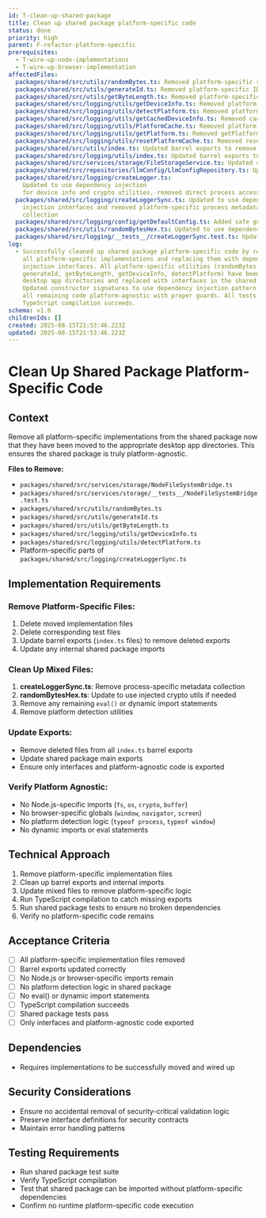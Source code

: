 ```yaml
---
id: T-clean-up-shared-package
title: Clean up shared package platform-specific code
status: done
priority: high
parent: F-refactor-platform-specific
prerequisites:
  - T-wire-up-node-implementations
  - T-wire-up-browser-implementation
affectedFiles:
  packages/shared/src/utils/randomBytes.ts: Removed platform-specific random bytes implementation
  packages/shared/src/utils/generateId.ts: Removed platform-specific ID generation implementation
  packages/shared/src/utils/getByteLength.ts: Removed platform-specific byte length implementation
  packages/shared/src/logging/utils/getDeviceInfo.ts: Removed platform-specific device info implementation
  packages/shared/src/logging/utils/detectPlatform.ts: Removed platform-specific platform detection implementation
  packages/shared/src/logging/utils/getCachedDeviceInfo.ts: Removed cached device info that depended on deleted getDeviceInfo
  packages/shared/src/logging/utils/PlatformCache.ts: Removed platform cache that depended on deleted detectPlatform
  packages/shared/src/logging/utils/getPlatform.ts: Removed getPlatform utility that depended on deleted PlatformCache
  packages/shared/src/logging/utils/resetPlatformCache.ts: Removed resetPlatformCache utility that depended on deleted PlatformCache
  packages/shared/src/utils/index.ts: Updated barrel exports to remove deleted utility files
  packages/shared/src/logging/utils/index.ts: Updated barrel exports to remove deleted logging utility files
  packages/shared/src/services/storage/FileStorageService.ts: Updated constructor to use dependency injection for crypto utilities
  packages/shared/src/repositories/llmConfig/LlmConfigRepository.ts: Updated constructor to use dependency injection for crypto utilities
  packages/shared/src/logging/createLogger.ts:
    Updated to use dependency injection
    for device info and crypto utilities, removed direct process access
  packages/shared/src/logging/createLoggerSync.ts: Updated to use dependency
    injection interfaces and removed platform-specific process metadata
    collection
  packages/shared/src/logging/config/getDefaultConfig.ts: Added safe guard for process.env access to be platform-agnostic
  packages/shared/src/utils/randomBytesHex.ts: Updated to use dependency injection for crypto utilities
  packages/shared/src/logging/__tests__/createLoggerSync.test.ts: Updated test to reflect platform-agnostic logger behavior
log:
  - Successfully cleaned up shared package platform-specific code by removing
    all platform-specific implementations and replacing them with dependency
    injection interfaces. All platform-specific utilities (randomBytes,
    generateId, getByteLength, getDeviceInfo, detectPlatform) have been moved to
    desktop app directories and replaced with interfaces in the shared package.
    Updated constructor signatures to use dependency injection pattern and made
    all remaining code platform-agnostic with proper guards. All tests pass and
    TypeScript compilation succeeds.
schema: v1.0
childrenIds: []
created: 2025-08-15T21:53:46.223Z
updated: 2025-08-15T21:53:46.223Z
---
```


# Clean Up Shared Package Platform-Specific Code

## Context

Remove all platform-specific implementations from the shared package now that they have been moved to the appropriate desktop app directories. This ensures the shared package is truly platform-agnostic.

**Files to Remove:**

- `packages/shared/src/services/storage/NodeFileSystemBridge.ts`
- `packages/shared/src/services/storage/__tests__/NodeFileSystemBridge.test.ts`
- `packages/shared/src/utils/randomBytes.ts`
- `packages/shared/src/utils/generateId.ts`
- `packages/shared/src/utils/getByteLength.ts`
- `packages/shared/src/logging/utils/getDeviceInfo.ts`
- `packages/shared/src/logging/utils/detectPlatform.ts`
- Platform-specific parts of `packages/shared/src/logging/createLoggerSync.ts`

## Implementation Requirements

### Remove Platform-Specific Files:

1. Delete moved implementation files
2. Delete corresponding test files
3. Update barrel exports (`index.ts` files) to remove deleted exports
4. Update any internal shared package imports

### Clean Up Mixed Files:

1. **createLoggerSync.ts**: Remove process-specific metadata collection
2. **randomBytesHex.ts**: Update to use injected crypto utils if needed
3. Remove any remaining `eval()` or dynamic import statements
4. Remove platform detection utilities

### Update Exports:

- Remove deleted files from all `index.ts` barrel exports
- Update shared package main exports
- Ensure only interfaces and platform-agnostic code is exported

### Verify Platform Agnostic:

- No Node.js-specific imports (`fs`, `os`, `crypto`, `buffer`)
- No browser-specific globals (`window`, `navigator`, `screen`)
- No platform detection logic (`typeof process`, `typeof window`)
- No dynamic imports or eval statements

## Technical Approach

1. Remove platform-specific implementation files
2. Clean up barrel exports and internal imports
3. Update mixed files to remove platform-specific logic
4. Run TypeScript compilation to catch missing exports
5. Run shared package tests to ensure no broken dependencies
6. Verify no platform-specific code remains

## Acceptance Criteria

- [ ] All platform-specific implementation files removed
- [ ] Barrel exports updated correctly
- [ ] No Node.js or browser-specific imports remain
- [ ] No platform detection logic in shared package
- [ ] No eval() or dynamic import statements
- [ ] TypeScript compilation succeeds
- [ ] Shared package tests pass
- [ ] Only interfaces and platform-agnostic code exported

## Dependencies

- Requires implementations to be successfully moved and wired up

## Security Considerations

- Ensure no accidental removal of security-critical validation logic
- Preserve interface definitions for security contracts
- Maintain error handling patterns

## Testing Requirements

- Run shared package test suite
- Verify TypeScript compilation
- Test that shared package can be imported without platform-specific dependencies
- Confirm no runtime platform-specific code execution
